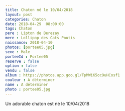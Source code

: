 ```yaml
---
title: Chaton né le 10/04/2018
layout: post
categories: Chaton
date: 2018-04-29  08:00:00
tags: Chaton
pere : Lipton de Berezay
mere : Lollipop des Cats Poutis
naissance: 2018-04-10
photos: [portee05.jpg]
sexe : Male
porteeId : Portee05
reserve : false
option : false
vendu : false
album : https://photos.app.goo.gl/TpMWiK5oc9uHCosf1
couleur : A déterminer
name : A déterminer
photo : portee05.jpg
---
```


Un adorable chaton est né le 10/04/2018
